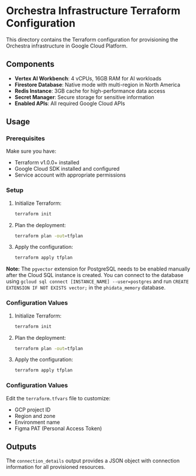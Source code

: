 # Orchestra Infrastructure Terraform Configuration

This directory contains the Terraform configuration for provisioning the Orchestra infrastructure in Google Cloud Platform.

## Components

- **Vertex AI Workbench**: 4 vCPUs, 16GB RAM for AI workloads
- **Firestore Database**: Native mode with multi-region in North America
- **Redis Instance**: 3GB cache for high-performance data access
- **Secret Manager**: Secure storage for sensitive information
- **Enabled APIs**: All required Google Cloud APIs

## Usage

### Prerequisites

Make sure you have:
- Terraform v1.0.0+ installed
- Google Cloud SDK installed and configured
- Service account with appropriate permissions

### Setup

1. Initialize Terraform:
   ```bash
   terraform init
   ```

2. Plan the deployment:
   ```bash
   terraform plan -out=tfplan
   ```

3. Apply the configuration:
   ```bash
   terraform apply tfplan
   ```

**Note:** The `pgvector` extension for PostgreSQL needs to be enabled manually after the Cloud SQL instance is created. You can connect to the database using `gcloud sql connect [INSTANCE_NAME] --user=postgres` and run `CREATE EXTENSION IF NOT EXISTS vector;` in the `phidata_memory` database.

### Configuration Values

1. Initialize Terraform:
   ```bash
   terraform init
   ```

2. Plan the deployment:
   ```bash
   terraform plan -out=tfplan
   ```

3. Apply the configuration:
   ```bash
   terraform apply tfplan
   ```

### Configuration Values

Edit the `terraform.tfvars` file to customize:
- GCP project ID
- Region and zone
- Environment name
- Figma PAT (Personal Access Token)

## Outputs

The `connection_details` output provides a JSON object with connection information for all provisioned resources.
